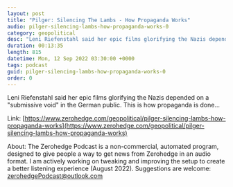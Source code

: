```yaml
---
layout: post
title: "Pilger: Silencing The Lambs - How Propaganda Works"
audio: pilger-silencing-lambs-how-propaganda-works-0
category: geopolitical
desc: "Leni Riefenstahl said her epic films glorifying the Nazis depended on a &quot;submissive void&quot; in the German public. This is how propaganda is done..."
duration: 00:13:35
length: 815
datetime: Mon, 12 Sep 2022 03:30:00 +0000
tags: podcast
guid: pilger-silencing-lambs-how-propaganda-works-0
order: 0
---
```

Leni Riefenstahl said her epic films glorifying the Nazis depended on a &quot;submissive void&quot; in the German public. This is how propaganda is done...

Link: [https://www.zerohedge.com/geopolitical/pilger-silencing-lambs-how-propaganda-works](https://www.zerohedge.com/geopolitical/pilger-silencing-lambs-how-propaganda-works)

About: The Zerohedge Podcast is a non-commercial, automated program, designed to give people a way to get news from Zerohedge in an audio format.  I am actively working on tweaking and improving the setup to create a better listening experience (August 2022).  Suggestions are welcome: [zerohedgePodcast@outlook.com](mailto:zerohedgePodcast@outlook.com)